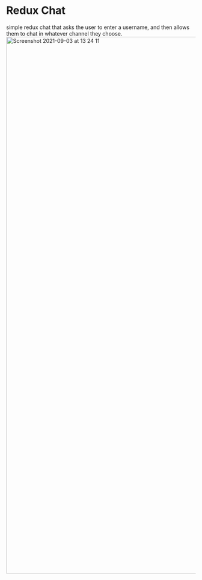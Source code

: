 # Redux Chat
simple redux chat that asks the user to enter a username, and then allows them to chat in whatever channel they choose.
<img width="1423" alt="Screenshot 2021-09-03 at 13 24 11" src="https://user-images.githubusercontent.com/71629262/131990827-b9d834c8-9cd3-4832-9c03-dde8443bfd16.png">

